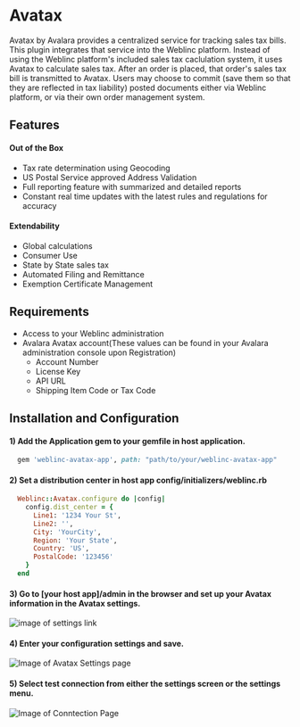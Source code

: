 # Avatax

Avatax by Avalara provides a centralized service for tracking sales tax bills.
This plugin integrates that service into the Weblinc platform. Instead of using
the Weblinc platform's included sales tax caclulation system, it uses Avatax to
calculate sales tax. After an order is placed, that order's sales tax bill is
transmitted to Avatax. Users may choose to commit (save them so that they are
reflected in tax liability) posted documents either via Weblinc platform, or
via their own order management system.

## Features
#### Out of the Box
   * Tax rate determination using Geocoding
   * US Postal Service approved Address Validation
   * Full reporting feature with summarized and detailed reports
   * Constant real time updates with the latest rules and regulations for accuracy

#### Extendability
   * Global calculations
   * Consumer Use
   * State by State sales tax
   * Automated Filing and Remittance
   * Exemption Certificate Management

## Requirements
  * Access to your Weblinc administration
  * Avalara Avatax account(These values can be found in your Avalara administration console upon Registration)
    * Account Number
    * License Key
    * API URL
    * Shipping Item Code or Tax Code

## Installation and Configuration

#### 1) Add the Application gem to your gemfile in host application.
```ruby
  gem 'weblinc-avatax-app', path: "path/to/your/weblinc-avatax-app"
```

#### 2) Set a distribution center in host app config/initializers/weblinc.rb
```ruby
  Weblinc::Avatax.configure do |config|
    config.dist_center = {
      Line1: '1234 Your St',
      Line2: '',
      City: 'YourCity',
      Region: 'Your State',
      Country: 'US',
      PostalCode: '123456'
    }
  end
```
#### 3) Go to [your host app]/admin in the browser and set up your Avatax information in the Avatax settings.
![image of settings link](https://www.evernote.com/l/AaQPfWK2CHlDPbF5mK5bPSJdy0NakiJmZ0YB/image.png)

#### 4) Enter your configuration settings and save.
![Image of Avatax Settings page](https://www.evernote.com/l/AaTbJD0hcnRJsojw6UO1J4ubJEm-d2ciJA4B/image.png)

#### 5) Select test connection from either the settings screen or the settings menu.
![Image of Conntection Page](https://www.evernote.com/l/AaRrPIQFMR9AA7yNTFx4KOMtCx1ZkVT5IJ8B/image.png)
